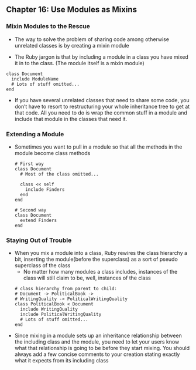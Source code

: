 ## Chapter 16: Use Modules as Mixins

### Mixin Modules to the Rescue

- The way to solve the problem of sharing code among otherwise unrelated classes is by creating a mixin module

- The Ruby jargon is that by including a module in a class you have mixed it in to the class. (The module itself is a mixin module)
```
class Document
  include ModuleName
  # Lots of stuff omitted...
end
```
- If you have several unrelated classes that need to share some code, you don’t have to resort to restructuring your whole inheritance tree to get at that code. All you need to do is wrap the common stuff in a module and include that module in the classes that need it.

### Extending a Module

- Sometimes you want to pull in a module so that all the methods in the module become class methods
	```
	# First way
	class Document
	  # Most of the class omitted...
		
	  class << self
	    include Finders
	  end 
	end
	
	# Second way
	class Document
	  extend Finders
	end
	```

### Staying Out of Trouble

- When you mix a module into a class, Ruby rewires the class hierarchy a bit, inserting the module(before the superclass) as a sort of pseudo superclass of the class
	- No matter how many modules a class includes, instances of the class will still claim to be, well, instances of the class
	```
	# class hierarchy from parent to child: 
	# Document -> PoliticalBook -> 
	# WritingQuality -> PoliticalWritingQuality
	class PoliticalBook < Document
	  include WritingQuality
	  include PoliticalWritingQuality
	  # Lots of stuff omitted...
	end
	```
- Since mixing in a module sets up an inheritance relationship between the including class and the module, you need to let your users know what that relationship is going to be before they start mixing. You should always add a few concise comments to your creation stating exactly what it expects from its including class